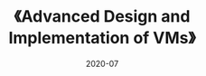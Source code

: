 ---
title: 《Advanced Design and Implementation of VMs》
page: readings
comment: 
date: 2020-07
douban: https://book.douban.com/subject/26687918/
tags: 
- 计算机
---